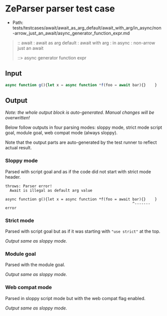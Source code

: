 # ZeParser parser test case

- Path: tests/testcases/await/await_as_arg_default/await_with_arg/in_async/non-arrow_just_an_await/async_generator_function_expr.md

> :: await : await as arg default : await with arg : in async : non-arrow just an await
>
> ::> async generator function expr

## Input

`````js
async function g(){let x = async function *f(foo = await bar){}    }
`````

## Output

_Note: the whole output block is auto-generated. Manual changes will be overwritten!_

Below follow outputs in four parsing modes: sloppy mode, strict mode script goal, module goal, web compat mode (always sloppy).

Note that the output parts are auto-generated by the test runner to reflect actual result.

### Sloppy mode

Parsed with script goal and as if the code did not start with strict mode header.

`````
throws: Parser error!
  Await is illegal as default arg value

async function g(){let x = async function *f(foo = await bar){}    }
                                                         ^------- error
`````

### Strict mode

Parsed with script goal but as if it was starting with `"use strict"` at the top.

_Output same as sloppy mode._

### Module goal

Parsed with the module goal.

_Output same as sloppy mode._

### Web compat mode

Parsed in sloppy script mode but with the web compat flag enabled.

_Output same as sloppy mode._
